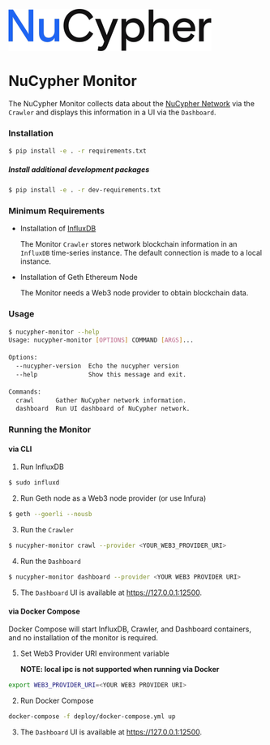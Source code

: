 ![](nucypher.png)

# NuCypher Monitor

The NuCypher Monitor collects data about the [NuCypher Network](https://github.com/nucypher/nucypher) via the `Crawler`
and displays this information in a UI via the `Dashboard`.


### Installation

```bash
$ pip install -e . -r requirements.txt
```

##### Install additional development packages
```bash
$ pip install -e . -r dev-requirements.txt
```

### Minimum Requirements
* Installation of [InfluxDB](https://www.influxdata.com/)

    The Monitor `Crawler` stores network blockchain information in an `InfluxDB` time-series instance. The default connection
is made to a local instance.

* Installation of Geth Ethereum Node

    The Monitor needs a Web3 node provider to obtain blockchain data.


### Usage
```bash
$ nucypher-monitor --help
Usage: nucypher-monitor [OPTIONS] COMMAND [ARGS]...

Options:
  --nucypher-version  Echo the nucypher version
  --help              Show this message and exit.

Commands:
  crawl      Gather NuCypher network information.
  dashboard  Run UI dashboard of NuCypher network.
```

### Running the Monitor

#### via CLI

1. Run InfluxDB
```bash
$ sudo influxd
```

2. Run Geth node as a Web3 node provider (or use Infura)
```bash
$ geth --goerli --nousb
```

3. Run the `Crawler`
```bash
$ nucypher-monitor crawl --provider <YOUR_WEB3_PROVIDER_URI>
```

4. Run the `Dashboard`
```bash
$ nucypher-monitor dashboard --provider <YOUR WEB3 PROVIDER URI>
```

5. The `Dashboard` UI is available at https://127.0.0.1:12500.


#### via Docker Compose

Docker Compose will start InfluxDB, Crawler, and Dashboard containers, and no installation of the monitor is required.

1. Set Web3 Provider URI environment variable

    **NOTE: local ipc is not supported when running via Docker**

```bash
export WEB3_PROVIDER_URI=<YOUR WEB3 PROVIDER URI>
```

2. Run Docker Compose
```bash
docker-compose -f deploy/docker-compose.yml up
```

3. The `Dashboard` UI is available at https://127.0.0.1:12500.
